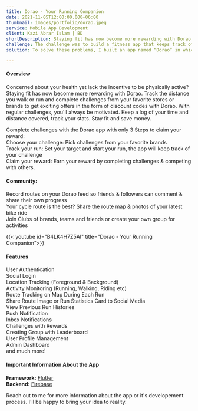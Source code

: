 ```yaml
---
title: Dorao - Your Running Companion
date: 2021-11-05T12:00:00.000+06:00
thumbnail: images/portfolio/dorao.jpeg
service: Mobile App Development
client: Kazi Abrar Islam | BD
shortDescription: Staying fit has now become more rewarding with Dorao. Track the distance you walk or run and complete challenges from your favorite stores or brands to get exciting offers in the form of discount codes with Dorao. With regular challenges, you'll always be motivated. Keep a log of your time and distance covered, track your stats. Stay fit and save money.
challenge: The challenge was to build a fitness app that keeps track of time, distance, pace and activity of a user while running walking. The app should track location and activity in the background and throttle illegal use of vehicle/bike during a run and warn the user to be fair while completing a challenge.
solution: To solve these problems, I built an app named “Dorao” in which user can run with a traget or select and complete challenge to get reward. Used activity monitoring api to detect whether user is running or using any vehicle to complete any challenge. The app tracks activity, route and location in the background. 

---
```

#### Overview    
Concerned about your health yet lack the incentive to be physically active? Staying fit has now become more rewarding with Dorao. Track the distance you walk or run and complete challenges from your favorite stores or brands to get exciting offers in the form of discount codes with Dorao. With regular challenges, you'll always be motivated. Keep a log of your time and distance covered, track your stats. Stay fit and save money.

Complete challenges with the Dorao app with only 3 Steps to claim your reward:    
Choose your challenge: Pick challenges from your favorite brands    
Track your run: Set your target and start your run, the app will keep track of your challenge     
Claim your reward: Earn your reward by completing challenges & competing with others.    

#### Community: 
Record routes on your Dorao feed so friends & followers can comment & share their own progress      
Your cycle route is the best? Share the route map & photos of your latest bike ride      
Join Clubs of brands, teams and friends or create your own group for activities     
    

{{< youtube id="B4LK4H7Z5AI" title="Dorao - Your Running Companion">}}  

####

#### Features
User Authentication    
Social Login    
Location Tracking (Foreground & Background)    
Activity Monitoring (Running, Walking, Riding etc)    
Route Tracking on Map During Each Run    
Share Route Image or Run Statistics Card to Social Media    
View Previous Run Histories    
Push Notification    
Inbox Notifications    
Challenges with Rewards    
Creating Group with Leaderboard    
User Profile Management    
Admin Dashboard    
and much more!      

#### Important Information About the App
**Framework:** [Flutter](https://flutter.dev/)  
**Backend:** [Firebase](https://firebase.google.com/)    

Reach out to me for more information about the app or it's developement process. I'll be happy to bring your idea to reality.